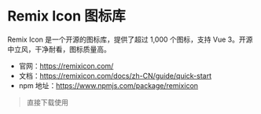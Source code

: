 # Remix Icon 图标库

Remix Icon 是一个开源的图标库，提供了超过 1,000 个图标，支持 Vue 3。开源中立风，干净耐看，图标质量高。



- 官网：https://remixicon.com/
- 文档：https://remixicon.com/docs/zh-CN/guide/quick-start
- npm 地址：https://www.npmjs.com/package/remixicon


> 直接下载使用
